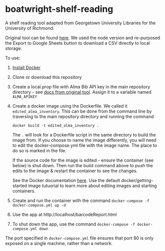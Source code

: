 # boatwright-shelf-reading
A shelf reading tool adapted from Georgetown University Libraries for the University of Richmond.

Original tool can be found [here](https://github.com/Georgetown-University-Libraries/AlmaInventory). We used the node version and re-purposed the Export to Google Sheets button to download a CSV directly to local storage.

To use:

1. [Install Docker](https://www.docker.com/products/docker-desktop)
2. Clone or download this repository
3. Create a local.prop file with Alma Bib API key in the main repository directory - see [docs from original tool](https://github.com/Georgetown-University-Libraries/AlmaInventory#pre-requisites). Assign it to a variable named `ALMA_APIKEY`
4. Create a docker image using the Dockerfile. We called it `edited_alma_inventory`. This can be done from the command line by traversing to the main repository directory and running the command 

    `docker build -t edited_alma_inventory .`

    The `.` will look for a Dockerfile script in the same directory to build the image from. If you choose to name the image differently, you will need to edit the docker-compose.yml file with the image name. The place to do so is marked in the file.
    
    If the source code for the image is edited - ensure the container (see below) is shut down. Then run the build command above to push the edits to the image & restart the container to see the changes.
    
    See the Docker documentation [here](https://docs.docker.com/compose/). Use the default docker/getting-started image tutuorial to learn more about editing images and starting containers.

5. Create and run the container with the command `docker-compose -f docker-compose.yml up -d`
6. Use the app at http://localhost/barcodeReport.html
7. To shut down the app, use the command `docker-compose -f docker-compose.yml down`


The port specified in `docker-compose.yml` file ensures that port 80 is only exposed on a single machine, rather than a network.
